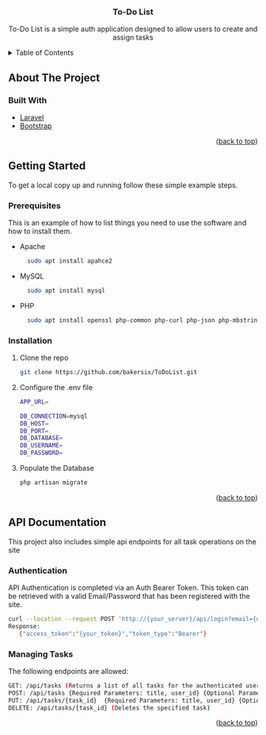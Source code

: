 <div id="top"></div>
<!--
*** Thanks for checking out the Best-README-Template. If you have a suggestion
*** that would make this better, please fork the repo and create a pull request
*** or simply open an issue with the tag "enhancement".
*** Don't forget to give the project a star!
*** Thanks again! Now go create something AMAZING! :D
-->



<!-- PROJECT SHIELDS -->
<!--
*** I'm using markdown "reference style" links for readability.
*** Reference links are enclosed in brackets [ ] instead of parentheses ( ).
*** See the bottom of this document for the declaration of the reference variables
*** for contributors-url, forks-url, etc. This is an optional, concise syntax you may use.
*** https://www.markdownguide.org/basic-syntax/#reference-style-links
-->

<div align="center">

<h3 align="center">To-Do List</h3>

  <p align="center">
    To-Do List is a simple auth application designed to allow users to create and assign tasks
  </p>
</div>



<!-- TABLE OF CONTENTS -->
<details>
  <summary>Table of Contents</summary>
  <ol>
    <li>
      <a href="#about-the-project">About The Project</a>
      <ul>
        <li><a href="#built-with">Built With</a></li>
      </ul>
    </li>
    <li>
      <a href="#getting-started">Getting Started</a>
      <ul>
        <li><a href="#prerequisites">Prerequisites</a></li>
        <li><a href="#installation">Installation</a></li>
      </ul>
    </li>
    <li>
      <a href="#api-reference">API Documentation</a>
      <ul>
	<li><a href="#authentication">Authentication</a></li>
	<li><a href="#task-management">Managing Tasks</a></li>
      </ul>
    </li>
  </ol>
</details>



<!-- ABOUT THE PROJECT -->
## About The Project

### Built With

* [Laravel](https://laravel.com)
* [Bootstrap](https://getbootstrap.com)

<p align="right">(<a href="#top">back to top</a>)</p>



<!-- GETTING STARTED -->
## Getting Started

To get a local copy up and running follow these simple example steps.

### Prerequisites

This is an example of how to list things you need to use the software and how to install them.
* Apache
  ```sh
	sudo apt install apahce2
  ```
* MySQL
  ```sh
	sudo apt install mysql
  ```
* PHP
  ```sh
	sudo apt install openssl php-common php-curl php-json php-mbstring php-mysql php-xml php-zip
  ```

### Installation

1. Clone the repo
   ```sh
   git clone https://github.com/bakersix/ToDoList.git
   ```
2. Configure the .env file
   ```sh
   APP_URL=

   DB_CONNECTION=mysql
   DB_HOST=
   DB_PORT=
   DB_DATABASE=
   DB_USERNAME=
   DB_PASSWORD=    
   ```
3. Populate the Database
   ```sh
   php artisan migrate
   ```
<p align="right">(<a href="#top">back to top</a>)</p>

## API Documentation

This project also includes simple api endpoints for all task operations on the site

### Authentication

API Authentication is completed via an Auth Bearer Token. This token can be retrieved with a valid Email/Password that has been registered with the site.

   ```sh
   curl --location --request POST 'http://{your_server}/api/login?email={email}&password={password}'
   Response:
      {"access_token":"{your_token}","token_type":"Bearer"}
   ```
### Managing Tasks

The following endpoints are allowed:
   ```sh
   GET: /api/tasks (Returns a list of all tasks for the authenticated user)
   POST: /api/tasks {Required Parameters: title, user_id} {Optional Parameters: description, due_date} (Creates a new task assigned to the user_id)
   PUT: /api/tasks/{task_id}  {Required Parameters: title, user_id} {Optional Parameters: description, due_date} (Modifies the specified task)
   DELETE: /api/tasks/{task_id} (Deletes the specified task)  
   ```
<p align="right">(<a href="#top">back to top</a>)</p>
